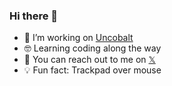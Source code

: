 ### Hi there 👋

- 🚀 I’m working on [Uncobalt](https://uncobalt.com)
- 🤓 Learning coding along the way
- 👋 You can reach out to me on [𝕏](https://x.com/fialaerik)
- 💡 Fun fact: Trackpad over mouse

